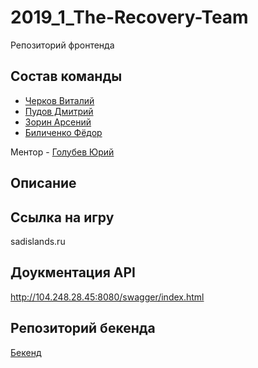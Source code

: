 # 2019_1_The-Recovery-Team

Репозиторий фронтенда

## Состав команды

- [Черков Виталий](github.com/VitalyCherkov)
- [Пудов Дмитрий](https://github.com/DPudov)
- [Зорин Арсений](https://github.com/ZorinArsenij)
- [Биличенко Фёдор](https://github.com/FedorBilichenko)

Ментор - [Голубев Юрий](https://github.com/Ansile)

## Описание

## Ссылка на игру

sadislands.ru

## Доукментация API

http://104.248.28.45:8080/swagger/index.html

## Репозиторий бекенда
 
[Бекенд](https://github.com/go-park-mail-ru/2019_1_The-Recovery-Team)

